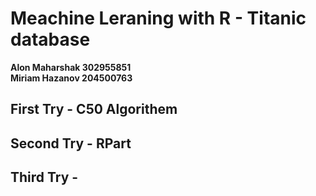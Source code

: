 # Meachine Leraning with R - Titanic database
**Alon Maharshak 302955851  
Miriam Hazanov 204500763**  

## First Try - C50 Algorithem

## Second Try - RPart

## Third Try - 

